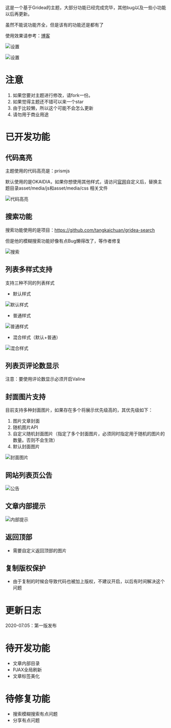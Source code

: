 这是一个基于Gridea的主题，大部分功能已经完成完毕，其他bug以及一些小功能以后再更新。

虽然不能说功能齐全，但是该有的功能还是都有了

使用效果请参考：[博客](https://mxecy.cn)

![设置](https://tva1.sinaimg.cn/large/006ZFECEgy1ggfhz9wuiej31bp0pk75c.jpg)

![设置](https://tva1.sinaimg.cn/large/006ZFECEgy1ggfhzo4dwrj31bn0p640r.jpg)

# 注意

1. 如果您要对主题进行修改，请fork一份。
2. 如果觉得主题还不错可以来一个star
3. 由于比较懒，所以这个可能不会怎么更新
4. 请勿用于商业用途

# 已开发功能

## 代码高亮

主题使用的代码高亮是：prismjs

默认使用的是OKAIDIA，如果你想使用其他样式，请访问[官网](<https://prismjs.com/>)自定义后，替换主题目录asset/media/js和asset/media/css 相关文件

![代码高亮](https://tvax1.sinaimg.cn/large/006ZFECEgy1ggfi0eg1mpj30qs0jmtbw.jpg)

## 搜索功能

搜索功能使用的是项目：<https://github.com/tangkaichuan/gridea-search>

但是他的模糊搜索功能好像有点Bug懒得改了，等作者修复

![搜索](https://tvax2.sinaimg.cn/large/006ZFECEgy1ggfi1dsy8kj31hb0mrqic.jpg)

## 列表多样式支持

支持三种不同的列表样式

- 默认样式

![默认样式](https://tvax4.sinaimg.cn/large/006ZFECEgy1ggfi2ww2eoj30qk0egwio.jpg)

- 普通样式

![普通样式](https://tva3.sinaimg.cn/large/006ZFECEgy1ggfi2a1mayj30qg09341m.jpg)

- 混合样式（默认+普通）

![混合样式](https://tva3.sinaimg.cn/large/006ZFECEgy1ggfi6lupqoj30rx0m9gsi.jpg)

## 列表页评论数显示

注意：要使用评论数显示必须开启Valine

## 封面图片支持

目前支持多种封面图片，如果存在多个将展示优先级高的，其优先级如下：

1. 图片文章封面
2. 随机图片API
3. 自定义随机封面图片（指定了多个封面图片，必须同时指定用于随机的图片的数量。否则不会生效）
4. 默认封面图片

![封面图片](https://tva2.sinaimg.cn/large/006ZFECEgy1ggfi7ewfe7j30qr0j3my3.jpg)

## 网站列表页公告

![公告](https://tva2.sinaimg.cn/large/006ZFECEgy1ggfi7xwk2sj30tn0bzgmm.jpg)

## 文章内部提示

![内部提示](https://tva1.sinaimg.cn/large/006ZFECEgy1ggfi8gxdcpj30oz0563yp.jpg)

## 返回顶部

- 需要自定义返回顶部的图片

## 复制版权保护

- 由于复制的时候会导致代码也被加上版权，不建议开启，以后有时间解决这个问题

# 更新日志

2020-07.05：第一版发布

# 待开发功能

- 文章内部目录
- PJAX全局刷新
- 文章标签美化

# 待修复功能

- 搜索模糊搜索有点问题
- 分享有点问题

